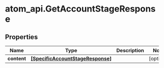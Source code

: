 # atom_api.GetAccountStageResponse

## Properties
Name | Type | Description | Notes
------------ | ------------- | ------------- | -------------
**content** | [**[SpecificAccountStageResponse]**](SpecificAccountStageResponse.md) |  | [optional] 


